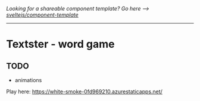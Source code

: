 *Looking for a shareable component template? Go here --> [sveltejs/component-template](https://github.com/sveltejs/component-template)*

---

# Textster - word game


## TODO  
- animations

Play here:
https://white-smoke-0fd969210.azurestaticapps.net/

